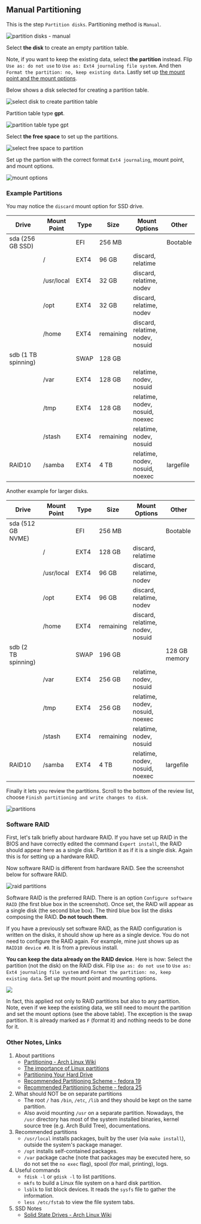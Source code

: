 ## Manual Partitioning

This is the step `Partition disks`. Partitioning method is `Manual`.

![](ss-manual.png "partition disks - manual")

Select **the disk** to create an empty partition table.

Note, if you want to keep the existing data, select **the partition** instead. Flip `Use as: do not use` to `Use as: Ext4 journaling file system`. And then `Format the partition: no, keep existing data`. Lastly set up [the mount point and the mount options](#example-partitions).

Below shows a disk selected for creating a partition table.

![](ss-disk.png "select disk to create partition table")

Partition table type **gpt**.

![](ss-gpt.png "partition table type gpt")

Select **the free space** to set up the partitions.

![](ss-free-space.png "select free space to partition")

Set up the partion with the correct format `Ext4 journaling`, mount point, and mount options.

![](ss-mount-opts.jpg "mount options")

### Example Partitions

You may notice the `discard` mount option for SSD drive.

| Drive               | Mount Point | Type | Size      | Mount Options                    | Other     |
|---------------------|-------------|------|-----------|----------------------------------|-----------|
| sda (256 GB SSD)    |             | EFI  | 256 MB    |                                  | Bootable  |
|                     | /           | EXT4 | 96 GB     | discard, relatime                |           |
|                     | /usr/local  | EXT4 | 32 GB     | discard, relatime, nodev         |           |
|                     | /opt        | EXT4 | 32 GB     | discard, relatime, nodev         |           | 
|                     | /home       | EXT4 | remaining | discard, relatime, nodev, nosuid |           |
| sdb (1 TB spinning) |             | SWAP | 128 GB    |                                  |           |
|                     | /var        | EXT4 | 128 GB    | relatime, nodev, nosuid          |           |
|                     | /tmp        | EXT4 | 128 GB    | relatime, nodev, nosuid, noexec  |           |
|                     | /stash      | EXT4 | remaining | relatime, nodev, nosuid          |           |
| RAID10              | /samba      | EXT4 | 4 TB      | relatime, nodev, nosuid, noexec  | largefile |

Another example for larger disks.

| Drive               | Mount Point | Type | Size      | Mount Options                    | Other         |
|---------------------|-------------|------|-----------|----------------------------------|---------------|
| sda (512 GB NVME)   |             | EFI  | 256 MB    |                                  | Bootable      |
|                     | /           | EXT4 | 128 GB    | discard, relatime                |               |
|                     | /usr/local  | EXT4 | 96 GB     | discard, relatime, nodev         |               |
|                     | /opt        | EXT4 | 96 GB     | discard, relatime, nodev         |               | 
|                     | /home       | EXT4 | remaining | discard, relatime, nodev, nosuid |               |
| sdb (2 TB spinning) |             | SWAP | 196 GB    |                                  | 128 GB memory |
|                     | /var        | EXT4 | 256 GB    | relatime, nodev, nosuid          |               |
|                     | /tmp        | EXT4 | 256 GB    | relatime, nodev, nosuid, noexec  |               |
|                     | /stash      | EXT4 | remaining | relatime, nodev, nosuid          |               |
| RAID10              | /samba      | EXT4 | 4 TB      | relatime, nodev, nosuid, noexec  | largefile     |

Finally it lets you review the partitions. Scroll to the bottom of the review list, choose `Finish partitioning and write changes to disk`.

![](ss-partitions.jpg "partitions")

### Software RAID

First, let's talk briefly about hardware RAID. If you have set up RAID in the BIOS and have correctly edited the command `Expert install`, the RAID should appear here as a single disk. Partition it as if it is a single disk. Again this is for setting up a hardware RAID.

Now software RAID is different from hardware RAID. See the screenshot below for software RAID.

![](ss-raid.jpg "raid partitions")

Software RAID is the preferred RAID. There is an option `Configure software RAID` (the first blue box in the screenshot). Once set, the RAID will appear as a single disk (the second blue box). The third blue box list the disks composing the RAID. **Do not touch them**.

If you have a previously set software RAID, as the RAID configuration is written on the disks, it should show up here as a single device. You do not need to configure the RAID again. For example, mine just shows up as `RAID10 device #0`. It is from a previous install.

**You can keep the data already on the RAID device**. Here is how: Select the partition (not the disk) on the RAID disk. Flip `Use as: do not use` to `Use as: Ext4 journaling file system` and `Format the partition: no, keep existing data`. Set up the mount point and mounting options.

![](ss-mount-opts.jpg)

In fact, this applied not only to RAID partitions but also to any partition. Note, even if we keep the existing data, we still need to mount the partition and set the mount options (see the above table). The exception is the swap partition. It is already marked as `F` (format it) and nothing needs to be done for it.

### Other Notes, Links

1. About partitions
    * [Partitioning - Arch Linux Wiki](https://wiki.archlinux.org/index.php/Partitioning)
    * [The importance of Linux partitions](http://www.cyberciti.biz/tips/the-importance-of-linux-partitions.html)
    * [Partitioning Your Hard Drive](http://www.skorks.com/2009/08/partitioning-your-hard-drive-during-a-linux-install/)
    * [Recommended Partitioning Scheme - fedora 19](https://docs.fedoraproject.org/en-US/Fedora/19/html/Installation_Guide/s2-diskpartrecommend-x86.html)
    * [Recommended Partitioning Scheme - fedora 25](https://docs.fedoraproject.org/en-US/Fedora/25/html/Installation_Guide/sect-installation-gui-manual-partitioning-recommended.html)
2. What should NOT be on separate partitions
    * The root `/` has `/bin`, `/etc`, `/lib` and they should be kept on the same partition.
    * Also avoid mounting `/usr` on a separate partition. Nowadays, the `/usr` directory has most of the system installed binaries, kernel source tree (e.g. Arch Build Tree), documentations.
3. Recommended partitions
    * `/usr/local` installs packages, built by the user (via `make install`), outside the system's package manager.
    * `/opt` installs self-contained packages.
    * `/var` package cache (note that packages may be executed here, so do not set the `no exec` flag), spool (for mail, printing), logs.
4. Useful commands
    * `fdisk -l` or `gdisk -l` to list partitions.
    * `mkfs` to build a Linux file system on a hard disk partition.
    * `lsblk` to list block devices. It reads the `sysfs` file to gather the information.
    * `less /etc/fstab` to view the file system tabs.
5. SSD Notes
    * [Solid State Drives - Arch Linux Wiki](https://wiki.archlinux.org/index.php/Solid_State_Drives)

